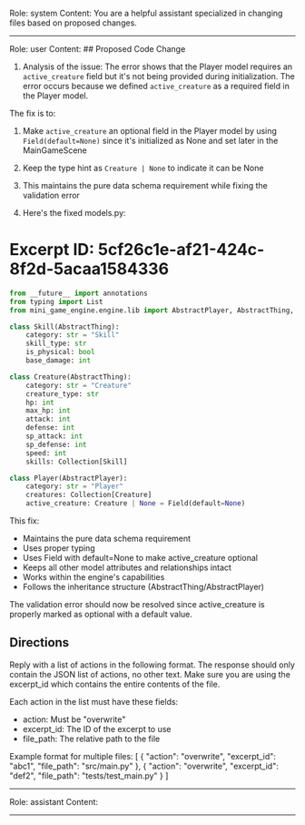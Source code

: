 Role: system
Content: You are a helpful assistant specialized in changing files based on proposed changes.
__________________
Role: user
Content: ## Proposed Code Change
1. Analysis of the issue:
The error shows that the Player model requires an `active_creature` field but it's not being provided during initialization. The error occurs because we defined `active_creature` as a required field in the Player model.

The fix is to:
1. Make `active_creature` an optional field in the Player model by using `Field(default=None)` since it's initialized as None and set later in the MainGameScene
2. Keep the type hint as `Creature | None` to indicate it can be None
3. This maintains the pure data schema requirement while fixing the validation error

2. Here's the fixed models.py:

# Excerpt ID: 5cf26c1e-af21-424c-8f2d-5acaa1584336
```python main_game/models.py
from __future__ import annotations
from typing import List
from mini_game_engine.engine.lib import AbstractPlayer, AbstractThing, Collection, Field

class Skill(AbstractThing):
    category: str = "Skill"
    skill_type: str
    is_physical: bool 
    base_damage: int

class Creature(AbstractThing):
    category: str = "Creature"
    creature_type: str
    hp: int
    max_hp: int
    attack: int
    defense: int
    sp_attack: int
    sp_defense: int
    speed: int
    skills: Collection[Skill]

class Player(AbstractPlayer):
    category: str = "Player"
    creatures: Collection[Creature]
    active_creature: Creature | None = Field(default=None)
```

This fix:
- Maintains the pure data schema requirement
- Uses proper typing
- Uses Field with default=None to make active_creature optional
- Keeps all other model attributes and relationships intact
- Works within the engine's capabilities
- Follows the inheritance structure (AbstractThing/AbstractPlayer)

The validation error should now be resolved since active_creature is properly marked as optional with a default value.

## Directions
Reply with a list of actions in the following format. The response should only contain the JSON list of actions, no other text.
Make sure you are using the excerpt_id which contains the entire contents of the file.

Each action in the list must have these fields:
- action: Must be "overwrite"
- excerpt_id: The ID of the excerpt to use
- file_path: The relative path to the file

Example format for multiple files:
[
    {
        "action": "overwrite",
        "excerpt_id": "abc1",
        "file_path": "src/main.py"
    },
    {
        "action": "overwrite",
        "excerpt_id": "def2",
        "file_path": "tests/test_main.py"
    }
]
__________________
Role: assistant
Content: 
__________________
